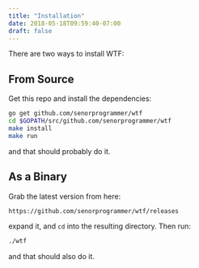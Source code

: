 ```yaml
---
title: "Installation"
date: 2018-05-18T09:59:40-07:00
draft: false
---
```


There are two ways to install WTF:

## From Source

Get this repo and install the dependencies:

```bash
go get github.com/senorprogrammer/wtf
cd $GOPATH/src/github.com/senorprogrammer/wtf
make install
make run
```
and that should probably do it.

## As a Binary

Grab the latest version from here:

```bash
https://github.com/senorprogrammer/wtf/releases
```

expand it, and `cd` into the resulting directory. Then run:

```bash
./wtf
```

and that should also do it.
